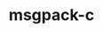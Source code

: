 ---
title: "msgpack-c"
layout: cache
categories: [package, develop-2024-08-04]
meta: {"versions": ["3.1.1"], "compilers": ["gcc@=10.2.1", "gcc@=11.4.0"], "oss": ["centos7", "ubuntu22.04"], "platforms": ["linux"], "targets": ["x86_64_v3"], "stacks": ["developer-tools-manylinux2014", "ml-linux-x86_64-rocm", "root"], "num_specs": 2, "num_specs_by_stack": {"root": 2, "developer-tools-manylinux2014": 1, "ml-linux-x86_64-rocm": 1}}
spec_details: [{"hash": "cqn3ahagbwluhqp7nq72d2lpzvpfgcvk", "compiler": "gcc@=10.2.1", "versions": ["3.1.1"], "os": "centos7", "platform": "linux", "target": "x86_64_v3", "variants": ["build_system=cmake", "build_type=Release", "generator=make", "~ipo"], "stacks": ["root", "developer-tools-manylinux2014"], "size": "-", "tarball": "https://binaries.spack.io/releases/develop-2024-08-04/build_cache/linux-centos7-x86_64_v3/gcc-10.2.1/msgpack-c-3.1.1/linux-centos7-x86_64_v3-gcc-10.2.1-msgpack-c-3.1.1-cqn3ahagbwluhqp7nq72d2lpzvpfgcvk.spack"}, {"hash": "si5swzey3flj6nu5mfogtjl7phqtgjla", "compiler": "gcc@=11.4.0", "versions": ["3.1.1"], "os": "ubuntu22.04", "platform": "linux", "target": "x86_64_v3", "variants": ["build_system=cmake", "build_type=Release", "generator=make", "~ipo"], "stacks": ["root", "ml-linux-x86_64-rocm"], "size": "-", "tarball": "https://binaries.spack.io/releases/develop-2024-08-04/build_cache/linux-ubuntu22.04-x86_64_v3/gcc-11.4.0/msgpack-c-3.1.1/linux-ubuntu22.04-x86_64_v3-gcc-11.4.0-msgpack-c-3.1.1-si5swzey3flj6nu5mfogtjl7phqtgjla.spack"}]
---